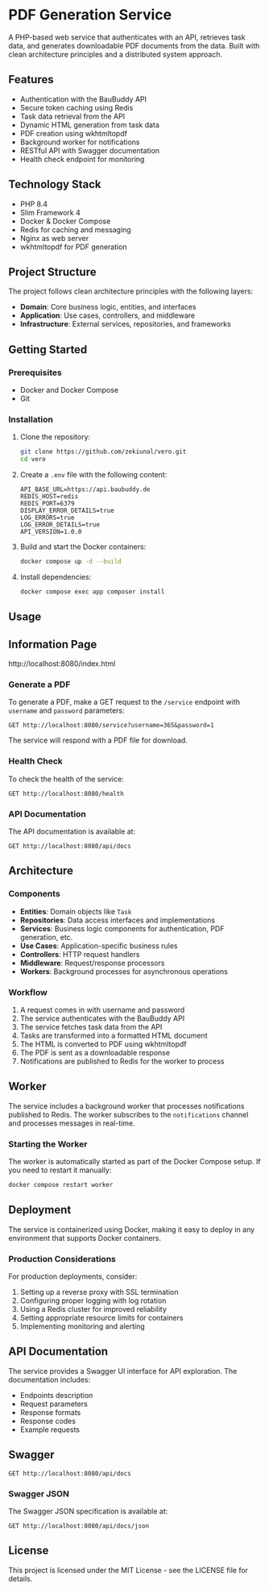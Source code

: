 # PDF Generation Service

A PHP-based web service that authenticates with an API, retrieves task data, and generates downloadable PDF documents from the data. Built with clean architecture principles and a distributed system approach.

## Features

- Authentication with the BauBuddy API
- Secure token caching using Redis
- Task data retrieval from the API
- Dynamic HTML generation from task data
- PDF creation using wkhtmltopdf
- Background worker for notifications
- RESTful API with Swagger documentation
- Health check endpoint for monitoring

## Technology Stack

- PHP 8.4
- Slim Framework 4
- Docker & Docker Compose
- Redis for caching and messaging
- Nginx as web server
- wkhtmltopdf for PDF generation

## Project Structure

The project follows clean architecture principles with the following layers:

- **Domain**: Core business logic, entities, and interfaces
- **Application**: Use cases, controllers, and middleware
- **Infrastructure**: External services, repositories, and frameworks

## Getting Started

### Prerequisites

- Docker and Docker Compose
- Git

### Installation

1. Clone the repository:
   ```bash
   git clone https://github.com/zekiunal/vero.git
   cd vero
   ```

2. Create a `.env` file with the following content:
   ```
   API_BASE_URL=https://api.baubuddy.de
   REDIS_HOST=redis
   REDIS_PORT=6379
   DISPLAY_ERROR_DETAILS=true
   LOG_ERRORS=true
   LOG_ERROR_DETAILS=true
   API_VERSION=1.0.0
   ```

3. Build and start the Docker containers:
   ```bash
   docker compose up -d --build
   ```

4. Install dependencies:
   ```bash
   docker compose exec app composer install
   ```

## Usage

## Information Page

http://localhost:8080/index.html

### Generate a PDF

To generate a PDF, make a GET request to the `/service` endpoint with `username` and `password` parameters:

```
GET http://localhost:8080/service?username=365&password=1
```

The service will respond with a PDF file for download.

### Health Check

To check the health of the service:

```
GET http://localhost:8080/health
```

### API Documentation

The API documentation is available at:

```
GET http://localhost:8080/api/docs
```

## Architecture

### Components

- **Entities**: Domain objects like `Task`
- **Repositories**: Data access interfaces and implementations
- **Services**: Business logic components for authentication, PDF generation, etc.
- **Use Cases**: Application-specific business rules
- **Controllers**: HTTP request handlers
- **Middleware**: Request/response processors
- **Workers**: Background processes for asynchronous operations

### Workflow

1. A request comes in with username and password
2. The service authenticates with the BauBuddy API
3. The service fetches task data from the API
4. Tasks are transformed into a formatted HTML document
5. The HTML is converted to PDF using wkhtmltopdf
6. The PDF is sent as a downloadable response
7. Notifications are published to Redis for the worker to process


## Worker

The service includes a background worker that processes notifications published to Redis. The worker subscribes to the `notifications` channel and processes messages in real-time.

### Starting the Worker

The worker is automatically started as part of the Docker Compose setup. If you need to restart it manually:

```bash
docker compose restart worker
```

## Deployment

The service is containerized using Docker, making it easy to deploy in any environment that supports Docker containers.

### Production Considerations

For production deployments, consider:

1. Setting up a reverse proxy with SSL termination
2. Configuring proper logging with log rotation
3. Using a Redis cluster for improved reliability
4. Setting appropriate resource limits for containers
5. Implementing monitoring and alerting

## API Documentation

The service provides a Swagger UI interface for API exploration. The documentation includes:

- Endpoints description
- Request parameters
- Response formats
- Response codes
- Example requests

## Swagger

```
GET http://localhost:8080/api/docs
```

### Swagger JSON

The Swagger JSON specification is available at:

```
GET http://localhost:8080/api/docs/json
```

## License

This project is licensed under the MIT License - see the LICENSE file for details.

